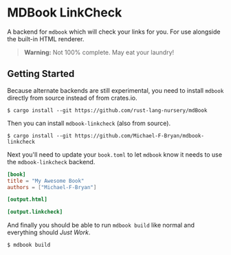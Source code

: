 # MDBook LinkCheck

A backend for `mdbook` which will check your links for you. For use alongside 
the built-in HTML renderer.

> **Warning:** Not 100% complete. May eat your laundry!

## Getting Started

Because alternate backends are still experimental, you need to install `mdbook`
directly from source instead of from crates.io.

```
$ cargo install --git https://github.com/rust-lang-nursery/mdBook
```

Then you can install `mdbook-linkcheck` (also from source).

```
$ cargo install --git https://github.com/Michael-F-Bryan/mdbook-linkcheck
```

Next you'll need to update your `book.toml` to let `mdbook` know it needs to 
use the `mdbook-linkcheck` backend.

```toml
[book]
title = "My Awesome Book"
authors = ["Michael-F-Bryan"]

[output.html]

[output.linkcheck]
```

And finally you should be able to run `mdbook build` like normal and everything
should *Just Work*.

```
$ mdbook build
```